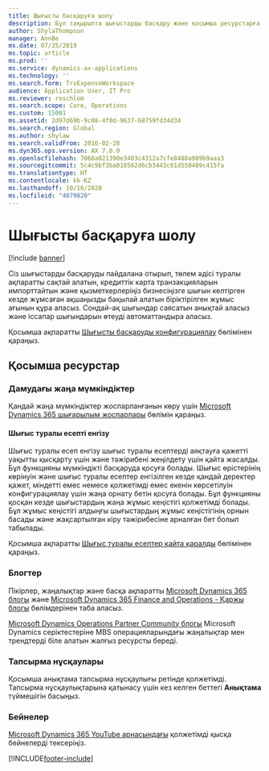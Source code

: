 ```yaml
---
title: Шығысты басқаруға шолу
description: Бұл тақырыпта шығыстарды басқару және қосымша ресурстарға сілтемелер туралы жалпы ақпарат берілген. Сіз шығыстарды басқаруды пайдалана отырып, төлем әдісі туралы ақпаратты сақтай алатын, кредиттік карта транзакцияларын импорттайтын және қызметкерлеріңіз бизнесіңізге шығын келтірген кезде жұмсаған ақшаңызды бақылай алатын біріктірілген жұмыс ағынын құра аласыз.
author: ShylaThompson
manager: AnnBe
ms.date: 07/25/2019
ms.topic: article
ms.prod: ''
ms.service: dynamics-ax-applications
ms.technology: ''
ms.search.form: TrvExpenseWorkspace
audience: Application User, IT Pro
ms.reviewer: roschlom
ms.search.scope: Core, Operations
ms.custom: 15001
ms.assetid: 2d97d69b-9c08-4f0d-9637-68759fd34d34
ms.search.region: Global
ms.author: shylaw
ms.search.validFrom: 2016-02-28
ms.dyn365.ops.version: AX 7.0.0
ms.openlocfilehash: 7066a021390e3403c4312a7cfe8488a989b9aaa3
ms.sourcegitcommit: 5c4c9bf3ba018562d6cb3443c01d550489c415fa
ms.translationtype: HT
ms.contentlocale: kk-KZ
ms.lasthandoff: 10/16/2020
ms.locfileid: "4079820"
---
```

# <a name="expense-management-overview"></a>Шығысты басқаруға шолу

[!include [banner](../includes/banner.md)]

Сіз шығыстарды басқаруды пайдалана отырып, төлем әдісі туралы ақпаратты сақтай алатын, кредиттік карта транзакцияларын импорттайтын және қызметкерлеріңіз бизнесіңізге шығын келтірген кезде жұмсаған ақшаңызды бақылай алатын біріктірілген жұмыс ағынын құра аласыз. Сондай-ақ шығындар саясатын анықтай аласыз және іссапар шығындарын өтеуді автоматтандыра аласыз.

Қосымша ақпаратты [Шығысты басқаруды конфигурациялау](plan-expense-management.md) бөлімінен қараңыз.

## <a name="additional-resources"></a>Қосымша ресурстар

### <a name="whats-new-and-in-development"></a>Дамудағы жаңа мүмкіндіктер

Қандай жаңа мүмкіндіктер жоспарланғанын көру үшін [Microsoft Dynamics 365 шығарылым жоспарлары](https://go.microsoft.com/fwlink/?linkid=2010158) бөлімін қараңыз.

#### <a name="expense-report-entry"></a>Шығыс туралы есепті енгізу

Шығыс туралы есеп енгізу шығыс туралы есептерді аяқтауға қажетті уақытты қысқарту үшін және тәжірибені жеңілдету үшін қайта жасалды. Бұл функцияны мүмкіндікті басқаруда қосуға болады. Шығыс өрістерінің көрінуін және шығыс туралы есептер енгізілген кезде қандай деректер қажет, міндетті емес немесе қолжетімді емес екенін көрсетілуін конфигурациялау үшін жаңа орнату бетін қосуға болады. Бұл функцияны қосқан кезде шығыстардың жаңа жұмыс кеңістігі қолжетімді болады. Бұл жұмыс кеңістігі алдыңғы шығыстардың жұмыс кеңістігінің орнын басады және жақсартылған кіру тәжірибесіне арналған бет болып табылады.

Қосымша ақпаратты [Шығыс туралы есептер қайта қаралды](ExpenseWorkspaceNew.md) бөлімінен қараңыз.

### <a name="blogs"></a>Блогтер

Пікірлер, жаңалықтар және басқа ақпаратты [Microsoft Dynamics 365 блогы](https://community.dynamics.com/b/msftdynamicsblog?c=Enterprise) және [Microsoft Dynamics 365 Finance and Operations - Қаржы блогы](https://community.dynamics.com/365/financeandoperations/b/financials) бөлімдерінен таба аласыз.

[Microsoft Dynamics Operations Partner Community блогы](https://community.dynamics.com/partner/b/operationspartnercommunityblog) Microsoft Dynamics серіктестеріне MBS операцияларындағы жаңалықтар мен трендтерді біле алатын жалғыз ресурсты береді.

### <a name="task-guides"></a>Тапсырма нұсқаулары

Қосымша анықтама тапсырма нұсқаулығы ретінде қолжетімді. Тапсырма нұсқаулықтарына қатынасу үшін кез келген беттегі **Анықтама** түймешігін басыңыз.

### <a name="videos"></a>Бейнелер

[Microsoft Dynamics 365 YouTube арнасындағы](https://www.youtube.com/channel/UCJGCg4rB3QSs8y_1FquelBQ) қолжетімді қысқа бейнелерді тексеріңіз.


[!INCLUDE[footer-include](../includes/footer-banner.md)]